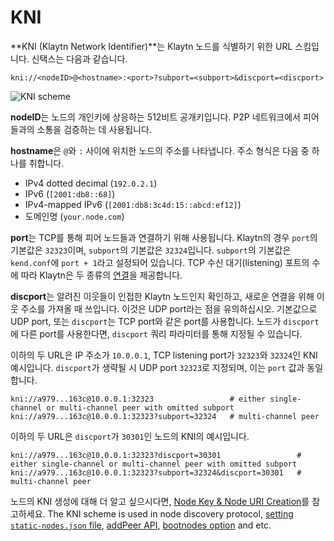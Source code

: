 # KNI <a id="KNI"></a>

**KNI (Klaytn Network Identifier)**는 Klaytn 노드를 식별하기 위한 URL 스킴입니다. 신택스는 다음과 같습니다.
```
kni://<nodeID>@<hostname>:<port>?subport=<subport>&discport=<discport>
```
![KNI scheme](../images/kni_scheme.png)

**nodeID**는 노드의 개인키에 상응하는 512비트 공개키입니다. P2P 네트워크에서 피어들과의 소통을 검증하는 데 사용됩니다.

**hostname**은 `@`와 `:` 사이에 위치한 노드의 주소를 나타냅니다. 주소 형식은 다음 중 하나를 취합니다.
* IPv4 dotted decimal (`192.0.2.1`)
* IPv6 (`[2001:db8::68]`)
* IPv4-mapped IPv6 (`[2001:db8:3c4d:15::abcd:ef12]`)
* 도메인명 (`your.node.com`)

**port**는 TCP를 통해 피어 노드들과 연결하기 위해 사용됩니다. Klaytn의 경우 `port`의 기본값은 `32323`이며, `subport`의 기본값은 `32324`입니다. `subport`의 기본값은 `kend.conf`에 `port + 1`라고 설정되어 있습니다. TCP 수신 대기(listening) 포트의 수에 따라 Klaytn은 두 종류의 [연결](./multiport.md)을 제공합니다.

**discport**는 알려진 이웃들이 인접한 Klaytn 노드인지 확인하고, 새로운 연결을 위해 이웃 주소를 가져올 때 쓰입니다. 이것은 UDP port라는 점을 유의하십시오. 기본값으로 UDP port, 또는 `discport`는 TCP port와 같은 port를 사용합니다. 노드가 `discport`에 다른 port를 사용한다면, `discport` 쿼리 파라미터를 통해 지정될 수 있습니다.

이하의 두 URL은 IP 주소가 `10.0.0.1`, TCP listening port가 `32323`와 `32324`인 KNI 예시입니다. `discport`가 생략될 시 UDP port `32323`로 지정되며, 이는 `port` 값과 동일합니다.
```
kni://a979...163c@10.0.0.1:32323                 # either single-channel or multi-channel peer with omitted subport
kni://a979...163c@10.0.0.1:32323?subport=32324   # multi-channel peer
```

이하의 두 URL은 `discport`가 `30301`인 노드의 KNI의 예시입니다.
```
kni://a979...163c@10.0.0.1:32323?discport=30301                 # either single-channel or multi-channel peer with omitted subport
kni://a979...163c@10.0.0.1:32323?subport=32324&discport=30301   # multi-channel peer
```

노드의 KNI 생성에 대해 더 알고 싶으시다면, [Node Key & Node URI Creation](../../node/core-cell/installation-guide/before-you-install.md#node-key-node-uri-creation)를 참고하세요. The KNI scheme is used in node discovery protocol, [setting `static-nodes.json` file](../../node/core-cell/installation-guide/proxy-node-setup/configuration.md#install-static-nodes-json), [addPeer API](../../dapp/json-rpc/api-references/admin.md#admin_addpeer), [bootnodes option](../../node/endpoint-node/operation-guide/configuration.md#properties) and etc.
